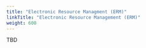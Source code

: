 ```yaml
---
title: "Electronic Resource Managment (ERM)"
linkTitle: "Electronic Resource Management (ERM)"
weight: 600
---
```


TBD
